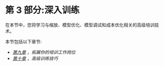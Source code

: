 # 第 3 部分:深入训练

在本节中，您将学习与缩放、模型优化、模型调试和成本优化相关的高级培训技术。

本节包括以下章节:

*   [*第九章*](B17705_09_Final_JM_ePub.xhtml#_idTextAnchor168) ，*拓展你的培训工作岗位*
*   [*第十章*](B17705_10_Final_JM_ePub.xhtml#_idTextAnchor206) ，*高级训练技巧*